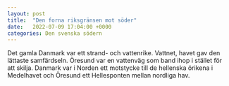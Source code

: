 ```yaml
---
layout: post
title:  "Den forna riksgränsen mot söder"
date:   2022-07-09 17:04:00 +0000
categories: Den svenska södern
---
```


Det gamla Danmark var ett strand- och vattenrike. Vattnet, havet gav den lättaste samfärdseln. Öresund var en vattenväg som band ihop i stället för att skilja. Danmark var i Norden ett motstycke till de hellenska örikena i Medelhavet och Öresund ett Hellesponten mellan nordliga hav.
